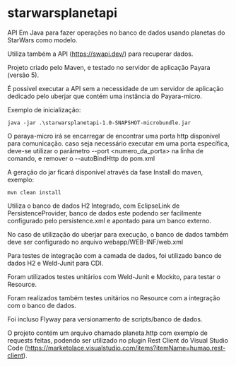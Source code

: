 # starwarsplanetapi

API Em Java para fazer operações no banco de dados usando planetas do StarWars como modelo.

Utiliza também a API (https://swapi.dev/) para recuperar dados.

Projeto criado pelo Maven, e testado no servidor de aplicação Payara (versão 5).

É possível executar a API sem a necessidade de um servidor de aplicação dedicado pelo uberjar que contém uma instância do Payara-micro.

Exemplo de inicialização:

```
java -jar .\starwarsplanetapi-1.0-SNAPSHOT-microbundle.jar
```

O paraya-micro irá se encarregar de encontrar uma porta http disponível para comunicação. caso seja necessário executar em uma porta específica, deve-se utilizar o parâmetro --port <numero_da_porta> na linha de comando, e remover o --autoBindHttp do pom.xml

A geração do jar ficará disponível através da fase Install do maven, exemplo:

```
mvn clean install
```

Utiliza o banco de dados H2 Integrado, com EclipseLink de PersistenceProvider, banco de dados este podendo ser facilmente configurado pelo persistence.xml e apontado para um banco externo.

No caso de utilização do uberjar para execução, o banco de dados também deve ser configurado no arquivo webapp/WEB-INF/web.xml

Para testes de integração com a camada de dados, foi utilizado banco de dados H2 e Weld-Junit para CDI.

Foram utilizados testes unitários com Weld-Junit e Mockito, para testar o Resource.

Foram realizados também testes unitários no Resource com a integração com o banco de dados.

Foi incluso Flyway para versionamento de scripts/banco de dados.

O projeto contém um arquivo chamado planeta.http com exemplo de requests feitas, podendo ser utilizado no plugin Rest Client do Visual Studio Code (https://marketplace.visualstudio.com/items?itemName=humao.rest-client).
